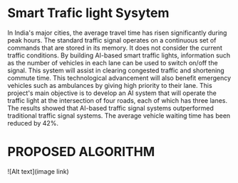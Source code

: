 # Smart Trafic light Sysytem 

In India's major cities, the average travel time has risen significantly during peak hours. The standard traffic signal operates on a continuous set of commands that are stored in its memory. It does not consider the current traffic conditions. By building AI-based smart traffic lights, information such as   the number of vehicles in each lane can be used to switch on/off the signal. This system will assist in clearing congested traffic and shortening commute time. This technological advancement will also benefit emergency vehicles such as ambulances by giving high priority to their lane. This project's main objective is to develop an AI system that will operate the traffic light at the intersection of four roads, each of which has three lanes. The results showed that AI-based traffic signal systems outperformed traditional traffic signal systems. The average vehicle waiting time has been reduced by 42%.

# PROPOSED ALGORITHM
![Alt text](image link)
